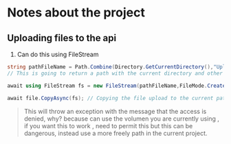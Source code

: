 # Notes about the project

## Uploading files to the api

1. Can do this using FileStream

```c#
string pathFileName = Path.Combine(Directory.GetCurrentDirectory(),"Upload\\Files");
// This is going to return a path with the current directory and other params you use

await using FileStream fs = new FileStream(pathFileName,FileMode.Create); // new instance of FileStream

await file.CopyAsync(fs); // Copying the file upload to the current path in fs
```

> This will throw an exception with the message that the access is denied, why? because can use the volumen you are currently using , if you want this to work , need to permit this but this can be dangerous, instead use a more freely path in the current project.
